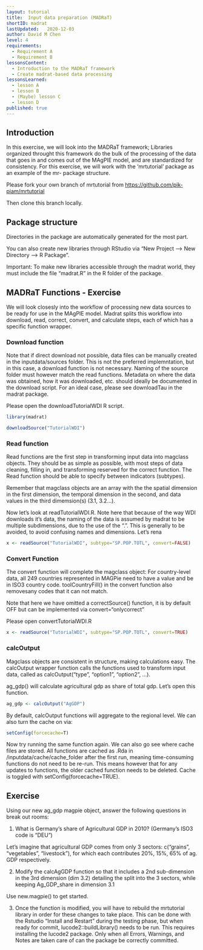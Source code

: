```yaml
---
layout: tutorial
title:  Input data preparation (MADRaT)
shortID: madrat
lastUpdated:   2020-12-03
author: David M Chen
level: 4
requirements:
  - Requirement A
  - Requirement B
lessonsContent:
  - Introduction to the MADRaT framework
  - Create madrat-based data processing
lessonsLearned:
  - lesson A
  - lesson B
  - (Maybe) lesson C
  - lesson D
published: true
---
```


## Introduction

In this exercise, we will look into the MADRaT framework; Libraries
organized throught this framework do the bulk of the processing of the
data that goes in and comes out of the MAgPIE model, and are
standardized for consistency. For this exercise, we will work with the
‘mrtutorial’ package as an example of the mr- package structure.

Please fork your own branch of mrtutorial from
<https://github.com/pik-piam/mrtutorial>

Then clone this branch locally.

## Package structure

Directories in the package are automatically generated for the most
part.

You can also create new libraries through RStudio via “New Project –\>
New Directory –\> R Package”.

Important: To make new libraries accessible through the madrat world,
they must include the file “madrat.R” in the R folder of the package.

## MADRaT Functions - Exercise

We will look closesly into the workflow of processing new data sources
to be ready for use in the MAgPIE model. Madrat splits this workflow
into download, read, correct, convert, and calculate steps, each of
which has a specific function wrapper.

### Download function

Note that if direct download not possible, data files can be manually
created in the inputdata/sources folder. This is not the preferred
implemntation, but in this case, a download function is not necessary.
Naming of the source folder must however match the read functions.
Metadata on where the data was obtained, how it was downloaded, etc.
should ideally be documented in the download script. For an ideal case,
please see downloadTau in the madrat package.

Please open the downloadTutorialWDI R script.

``` r
library(madrat)

downloadSource("TutorialWDI")
```

### Read function

Read functions are the first step in transforming input data into
magclass objects. They should be as simple as possible, with most steps
of data cleaning, filling in, and transforming reserved for the correct
function. The Read function should be able to specify between indicators
(subtypes).

Remember that magclass objects are an array with the the spatial
dimension in the first dimension, the temporal dimension in the second,
and data values in the third dimemsion(s) (3.1, 3.2…).

Now let’s look at readTutorialWDI.R. Note here that because of the way
WDI downloads it’s data, the naming of the data is assumed by madrat to
be multiple subdimensions, due to the use of the “.”. This is generally
to be avoided, to avoid confusing names and dimensions. Let’s rena

``` r
x <- readSource("TutorialWDI", subtype="SP.POP.TOTL", convert=FALSE)
```

### Convert Function

The convert function will complete the magclass object: For
country-level data, all 249 countries represented in MAGPie need to have
a value and be in ISO3 country code. toolCountryFill() in the convert
function also removesany codes that it can not match.

Note that here we have omitted a correctSource() function, it is by
default OFF but can be implemented via convert=“onlycorrect”

Please open convertTutorialWDI.R

``` r
x <- readSource("TutorialWDI", subtype="SP.POP.TOTL", convert=TRUE)

```

### calcOutput

Magclass objects are consistent in structure, making calculations easy.
The calcOutput wrapper function calls the functions used to transform
input data, called as calcOutput(“type”, “option1”, “option2”, …).

ag\_gdp() will calculate agricultural gdp as share of total gdp. Let’s
open this function.

``` r
ag_gdp <- calcOutput("AgGDP")
```

By default, calcOutput functions will aggregate to the regional level.
We can also turn the cache on via:

``` r
setConfig(forcecache=T)
```

Now try running the same function again. We can also go see where cache
files are stored. All functions are cached as .Rda in
/inputdata/cache/cache\_folder after the first run, meaning
time-consuming functions do not need to be re-run. This means however
that for any updates to functions, the older cached function needs to be
deleted. Cache is toggled with setConfig(forcecache=TRUE).

## Exercise

Using our new ag\_gdp magpie object, answer the following questions in
break out rooms:

1.  What is Germany’s share of Agricultural GDP in 2010? (Germany’s ISO3
    code is “DEU”)

Let’s imagine that agricultural GDP comes from only 3 sectors:
c(“grains”, “vegetables”, “livestock”), for which each contributes
20%, 15%, 65% of ag. GDP respectively.

2.  Modify the calcAgGDP function so that it includes a 2nd
    sub-dimension in the 3rd dimension (dim 3.2) detailing the split
    into the 3 sectors, while keeping Ag\_GDP\_share in dimension 3.1

Use new.magpie() to get started.

3.  Once the function is modified, you will have to rebuild the
    mrtutorial library in order for these changes to take place. This
    can be done with the Rstudio “Install and Restart” during the
    testing phase, but when ready for commit, lucode2::buildLibrary()
    needs to be run. This requires installing the lucode2 package. Only
    when all Errors, Warnings, and Notes are taken care of can the
    package be correctly committed.
